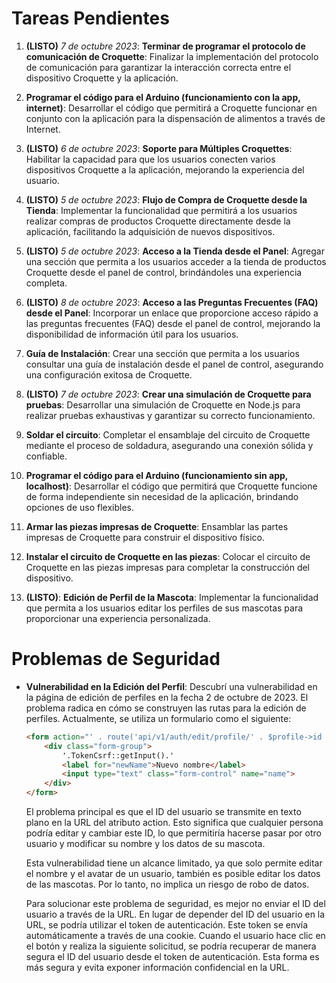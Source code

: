# Tareas Pendientes

1. **(LISTO)** *7 de octubre 2023*: **Terminar de programar el protocolo de comunicación de Croquette**: Finalizar la implementación del protocolo de comunicación para garantizar la interacción correcta entre el dispositivo Croquette y la aplicación.

2. **Programar el código para el Arduino (funcionamiento con la app, internet)**: Desarrollar el código que permitirá a Croquette funcionar en conjunto con la aplicación para la dispensación de alimentos a través de Internet.

3. **(LISTO)** *6 de octubre 2023*: **Soporte para Múltiples Croquettes**: Habilitar la capacidad para que los usuarios conecten varios dispositivos Croquette a la aplicación, mejorando la experiencia del usuario.

4. **(LISTO)** *5 de octubre 2023*: **Flujo de Compra de Croquette desde la Tienda**: Implementar la funcionalidad que permitirá a los usuarios realizar compras de productos Croquette directamente desde la aplicación, facilitando la adquisición de nuevos dispositivos.

5. **(LISTO)** *5 de octubre 2023*: **Acceso a la Tienda desde el Panel**: Agregar una sección que permita a los usuarios acceder a la tienda de productos Croquette desde el panel de control, brindándoles una experiencia completa. 

6. **(LISTO)** *8 de octubre 2023*: **Acceso a las Preguntas Frecuentes (FAQ) desde el Panel**: Incorporar un enlace que proporcione acceso rápido a las preguntas frecuentes (FAQ) desde el panel de control, mejorando la disponibilidad de información útil para los usuarios.

7. **Guía de Instalación**: Crear una sección que permita a los usuarios consultar una guía de instalación desde el panel de control, asegurando una configuración exitosa de Croquette.

8. **(LISTO)** *7 de octubre 2023*: **Crear una simulación de Croquette para pruebas**: Desarrollar una simulación de Croquette en Node.js para realizar pruebas exhaustivas y garantizar su correcto funcionamiento.

9. **Soldar el circuito**: Completar el ensamblaje del circuito de Croquette mediante el proceso de soldadura, asegurando una conexión sólida y confiable.

10. **Programar el código para el Arduino (funcionamiento sin app, localhost)**: Desarrollar el código que permitirá que Croquette funcione de forma independiente sin necesidad de la aplicación, brindando opciones de uso flexibles.

11. **Armar las piezas impresas de Croquette**: Ensamblar las partes impresas de Croquette para construir el dispositivo físico.

12. **Instalar el circuito de Croquette en las piezas**: Colocar el circuito de Croquette en las piezas impresas para completar la construcción del dispositivo.

13. **(LISTO)**: **Edición de Perfil de la Mascota**: Implementar la funcionalidad que permita a los usuarios editar los perfiles de sus mascotas para proporcionar una experiencia personalizada. 


# Problemas de Seguridad

- **Vulnerabilidad en la Edición del Perfil**:
  Descubrí una vulnerabilidad en la página de edición de perfiles en la fecha 2 de octubre de 2023. El problema radica en cómo se construyen las rutas para la edición de perfiles. Actualmente, se utiliza un formulario como el siguiente:

  ```html
  <form action="' . route('api/v1/auth/edit/profile/' . $profile->id . '/' . "name", false) . '" method="POST">
      <div class="form-group">
          '.TokenCsrf::getInput().'
          <label for="newName">Nuevo nombre</label>
          <input type="text" class="form-control" name="name">
      </div>
  </form>
  ```

  El problema principal es que el ID del usuario se transmite en texto plano en la URL del atributo action. Esto significa que cualquier persona podría editar y cambiar este ID, lo que permitiría hacerse pasar por otro usuario y modificar su nombre y los datos de su mascota.

  Esta vulnerabilidad tiene un alcance limitado, ya que solo permite editar el nombre y el avatar de un usuario, también es posible editar los datos de las mascotas. Por lo tanto, no implica un riesgo de robo de datos.

  Para solucionar este problema de seguridad, es mejor no enviar el ID del usuario a través de la URL. En lugar de depender del ID del usuario en la URL, se podría utilizar el token de autenticación. Este token se envía automáticamente a través de una cookie. Cuando el usuario hace clic en el botón y realiza la siguiente solicitud, se podría recuperar de manera segura el ID del usuario desde el token de autenticación. Esta forma es más segura y evita exponer información confidencial en la URL.
